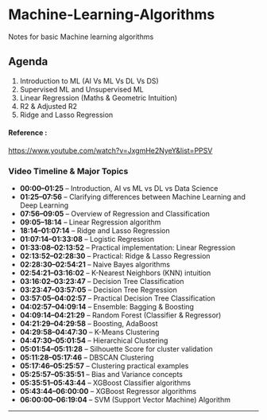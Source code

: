 # Machine-Learning-Algorithms
Notes for basic Machine learning algorithms

## Agenda
1. Introduction to ML (AI Vs ML Vs DL Vs DS)
2. Supervised ML and Unsupervised ML
3. Linear Regression (Maths & Geometric Intuition)
4. R2 & Adjusted R2
5. Ridge and Lasso Regression

#### Reference :
https://www.youtube.com/watch?v=JxgmHe2NyeY&list=PPSV 


### Video Timeline & Major Topics

* **00:00–01:25** – Introduction, AI vs ML vs DL vs Data Science
* **01:25–07:56** – Clarifying differences between Machine Learning and Deep Learning
* **07:56–09:05** – Overview of Regression and Classification
* **09:05–18:14** – Linear Regression algorithm
* **18:14–01:07:14** – Ridge and Lasso Regression
* **01:07:14–01:33:08** – Logistic Regression
* **01:33:08–02:13:52** – Practical implementation: Linear Regression
* **02:13:52–02:28:30** – Practical: Ridge & Lasso Regression
* **02:28:30–02:54:21** – Naive Bayes algorithms
* **02:54:21–03:16:02** – K-Nearest Neighbors (KNN) intuition
* **03:16:02–03:23:47** – Decision Tree Classification
* **03:23:47–03:57:05** – Decision Tree Regression
* **03:57:05–04:02:57** – Practical Decision Tree Classification
* **04:02:57–04:09:14** – Ensemble: Bagging & Boosting
* **04:09:14–04:21:29** – Random Forest (Classifier & Regressor)
* **04:21:29–04:29:58** – Boosting, AdaBoost
* **04:29:58–04:47:30** – K-Means Clustering
* **04:47:30–05:01:54** – Hierarchical Clustering
* **05:01:54–05:11:28** – Silhouette Score for cluster validation
* **05:11:28–05:17:46** – DBSCAN Clustering
* **05:17:46–05:25:57** – Clustering practical examples
* **05:25:57–05:35:51** – Bias and Variance concepts
* **05:35:51–05:43:44** – XGBoost Classifier algorithms
* **05:43:44–06:00:00** – XGBoost Regressor algorithms
* **06:00:00–06:19:04** – SVM (Support Vector Machine) Algorithm 

---